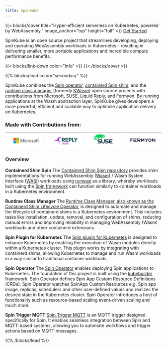 ```yaml
---
title: SpinKube
---
```


{{< blocks/cover title="Hyper-efficient serverless on Kubernetes, powered by WebAssembly." image_anchor="top" height="full" >}}
<a class="btn btn-lg btn-primary me-3 mb-4" href="/docs">
  Get Started <i class="fas fa-arrow-alt-circle-right ms-2"></i>
</a>
<p class="lead mt-5">SpinKube is an open source project that streamlines developing, deploying and operating WebAssembly workloads in Kubernetes - resulting in delivering smaller, more portable applications and incredible compute performance benefits.</p>
{{< blocks/link-down color="info" >}}
{{< /blocks/cover >}}


{{% blocks/lead color="secondary" %}}

SpinKube combines the <a href="https://github.com/spinkube/spin-operator">Spin operator</a>, <a href="https://github.com/spinkube/containerd-shim-spin">containerd Spin shim</a>, and the <a href="https://github.com/spinkube/runtime-class-manager">runtime class manager</a> (formerly <a href="https://kwasm.sh/">KWasm</a>) open source projects with contributions from Microsoft, SUSE, Liquid Reply, and Fermyon. By running applications at the Wasm abstraction layer, SpinKube gives developers a more powerful, efficient and scalable way to optimize application delivery on Kubernetes.


### Made with Contributions from:

|![Microsoft](logo-microsoft.png)|![Liquid Reply](logo-liquidreply.png)|![SUSE](logo-suse.png)|![Fermyon](logo-fermyon.png)|
|---|---|---|---|

### Overview

**Containerd Shim Spin**
The [Containerd Shim Spin repository](https://github.com/spinkube/containerd-shim-spin) provides shim implementations for running WebAssembly ([Wasm](https://webassembly.org/)) / Wasm System Interface ([WASI](https://github.com/WebAssembly/WASI)) workloads using [runwasi](https://github.com/deislabs/runwasi) as a library, whereby workloads built using the [Spin framework](https://github.com/fermyon/spin) can function similarly to container workloads in a Kubernetes environment.

**Runtime Class Manager**
The [Runtime Class Manager, also known as the Containerd Shim Lifecycle Operator](https://github.com/spinkube/runtime-class-manager), is designed to automate and manage the lifecycle of containerd shims in a Kubernetes environment. This includes tasks like installation, update, removal, and configuration of shims, reducing manual errors and improving reliability in managing WebAssembly (Wasm) workloads and other containerd extensions.

**Spin Plugin for Kubernetes**
The [Spin plugin for Kubernetes](https://github.com/spinkube/spin-plugin-kube) is designed to enhance Kubernetes by enabling the execution of Wasm modules directly within a Kubernetes cluster. This plugin works by integrating with containerd shims, allowing Kubernetes to manage and run Wasm workloads in a way similar to traditional container workloads.

**Spin Operator**
The [Spin Operator](https://github.com/spinkube/spin-operator/) enables deploying Spin applications to Kubernetes. The foundation of this project is built using the [kubebuilder](https://github.com/kubernetes-sigs/kubebuilder) framework. Spin Operator defines Spin App Custom Resource Definitions (CRDs). Spin Operator watches SpinApp Custom Resources e.g. Spin app image, replicas, schedulers and other user-defined values and realizes the desired state in the Kubernetes cluster. Spin Operator introduces a host of functionality such as resource-based scaling event-driven scaling and much more.

**Spin Trigger MQTT**
[Spin Trigger MQTT](https://github.com/spinkube/spin-trigger-mqtt/) is an MQTT trigger designed specifically for Spin. It enables seamless integration between Spin and MQTT-based systems, allowing you to automate workflows and trigger actions based on MQTT messages.

{{% /blocks/lead %}}
